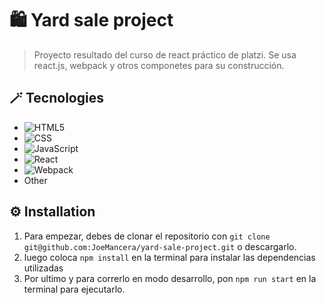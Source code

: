 # 🛍 Yard sale project

> Proyecto resultado del curso de react práctico de platzi. Se usa react.js, webpack y otros componetes para su construcción.

## 🪄 Tecnologies

- ![HTML5](https://img.shields.io/badge/-HTML5-E34F26?style=plastic&logo=html5&logoColor=white)
- ![CSS](https://img.shields.io/badge/-CSS3-1572B6?style=plastic&logo=css3&logoColor=white)
- ![JavaScript](https://img.shields.io/badge/-JavaScript-F7DF1E?style=plastic&logo=JavaScript&logoColor=black)
- ![React](https://img.shields.io/badge/-React-61DAFB?style=plastic&logo=react&logoColor=white)
- ![Webpack](https://badges.aleen42.com/src/webpack.svg)
- Other

## ⚙️ Installation

1. Para empezar, debes de clonar el repositorio con `git clone git@github.com:JoeMancera/yard-sale-project.git` o descargarlo.
2. luego coloca `npm install` en la terminal para instalar las dependencias utilizadas
2. Por ultimo y para correrlo en modo desarrollo, pon `npm run start` en la terminal para ejecutarlo.
